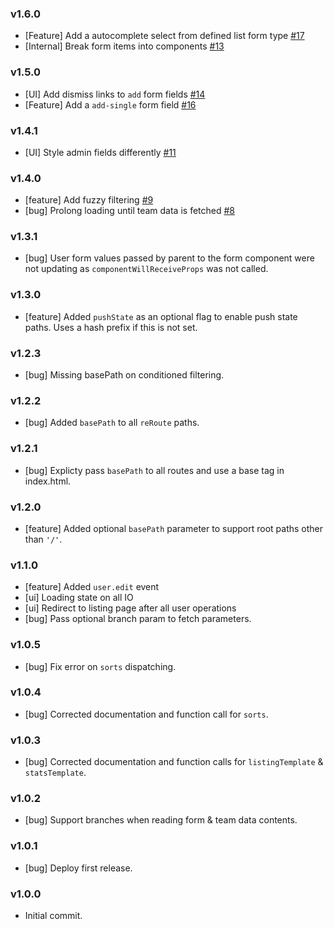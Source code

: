 ### v1.6.0

- [Feature] Add a autocomplete select from defined list form type [#17](https://github.com/mapbox/team-directory/issues/17)
- [Internal] Break form items into components [#13](https://github.com/mapbox/team-directory/issues/13)

### v1.5.0

- [UI] Add dismiss links to `add` form fields [#14](https://github.com/mapbox/team-directory/pull/14)
- [Feature] Add a `add-single` form field [#16](https://github.com/mapbox/team-directory/pull/16)

### v1.4.1

- [UI] Style admin fields differently [#11](https://github.com/mapbox/team-directory/issues/11)

### v1.4.0

- [feature] Add fuzzy filtering [#9](https://github.com/mapbox/team-directory/pull/9)
- [bug] Prolong loading until team data is fetched [#8](https://github.com/mapbox/team-directory/issues/8)

### v1.3.1

- [bug] User form values passed by parent to the form component were not updating as `componentWillReceiveProps` was not called.

### v1.3.0

- [feature] Added `pushState` as an optional flag to enable push state paths. Uses a hash prefix if this is not set.

### v1.2.3

- [bug] Missing basePath on conditioned filtering.

### v1.2.2

- [bug] Added `basePath` to all `reRoute` paths.

### v1.2.1

- [bug] Explicty pass `basePath` to all routes and use a base tag in index.html.

### v1.2.0

- [feature] Added optional `basePath` parameter to support root paths other than `'/'`.

### v1.1.0

- [feature] Added `user.edit` event
- [ui] Loading state on all IO
- [ui] Redirect to listing page after all user operations
- [bug] Pass optional branch param to fetch parameters.

### v1.0.5

- [bug] Fix error on `sorts` dispatching.

### v1.0.4

- [bug] Corrected documentation and function call for `sorts`.

### v1.0.3

- [bug] Corrected documentation and function calls for `listingTemplate` & `statsTemplate`.

### v1.0.2

- [bug] Support branches when reading form & team data contents.

### v1.0.1

- [bug] Deploy first release.

### v1.0.0

- Initial commit.
